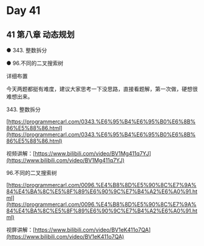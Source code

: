 # Day 41

## 41 第八章 动态规划&#x20;

●  343. 整数拆分&#x20;

●  96.不同的二叉搜索树&#x20;

详细布置&#x20;

今天两题都挺有难度，建议大家思考一下没思路，直接看题解，第一次做，硬想很难想出来。

343\. 整数拆分&#x20;

[https://programmercarl.com/0343.%E6%95%B4%E6%95%B0%E6%8B%86%E5%88%86.html](https://programmercarl.com/0343.%E6%95%B4%E6%95%B0%E6%8B%86%E5%88%86.html)

视频讲解：[https://www.bilibili.com/video/BV1Mg411q7YJ](https://www.bilibili.com/video/BV1Mg411q7YJ)

96.不同的二叉搜索树&#x20;

[https://programmercarl.com/0096.%E4%B8%8D%E5%90%8C%E7%9A%84%E4%BA%8C%E5%8F%89%E6%90%9C%E7%B4%A2%E6%A0%91.html](https://programmercarl.com/0096.%E4%B8%8D%E5%90%8C%E7%9A%84%E4%BA%8C%E5%8F%89%E6%90%9C%E7%B4%A2%E6%A0%91.html)

视屏讲解：[https://www.bilibili.com/video/BV1eK411o7QA](https://www.bilibili.com/video/BV1eK411o7QA)
